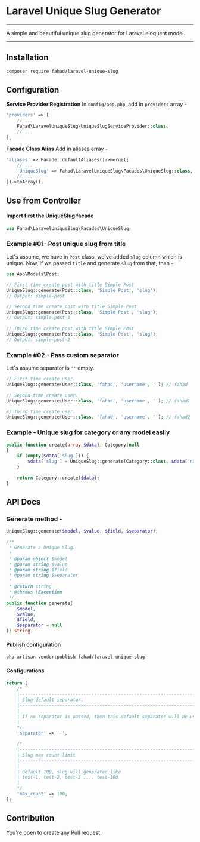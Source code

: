 # Laravel Unique Slug Generator

---

A simple and beautiful unique slug generator for Laravel eloquent model.

---

## Installation

```sh
composer require fahad/laravel-unique-slug
```

## Configuration

**Service Provider Registration**
In `config/app.php`, add in `providers` array -

```php
'providers' => [
    // ...
    Fahad\LaravelUniqueSlug\UniqueSlugServiceProvider::class,
    // ...
],
```

**Facade Class Alias**
Add in aliases array -

```php
'aliases' => Facade::defaultAliases()->merge([
    // ...
    'UniqueSlug' => Fahad\LaravelUniqueSlug\Facades\UniqueSlug::class,
    // ...
])->toArray(),
```

## Use from Controller

#### Import first the UniqueSlug facade

```php
use Fahad\LaravelUniqueSlug\Facades\UniqueSlug;
```

### Example #01- Post unique slug from title

Let's assume, we have in `Post` class, we've added `slug` column which is unique. Now, if we passed `title` and generate `slug` from that, then -

```php
use App\Models\Post;

// First time create post with title Simple Post
UniqueSlug::generate(Post::class, 'Simple Post', 'slug');
// Output: simple-post

// Second time create post with title Simple Post
UniqueSlug::generate(Post::class, 'Simple Post', 'slug');
// Output: simple-post-1

// Third time create post with title Simple Post
UniqueSlug::generate(Post::class, 'Simple Post', 'slug');
// Output: simple-post-2
```

### Example #02 - Pass custom separator

Let's assume separator is `''` empty.

```php
// First time create user.
UniqueSlug::generate(User::class, 'fahad', 'username', ''); // fahad

// Second time create user.
UniqueSlug::generate(User::class, 'fahad', 'username', ''); // fahad1

// Third time create user.
UniqueSlug::generate(User::class, 'fahad', 'username', ''); // fahad2
```

### Example - Unique slug for category or any model easily

```php
public function create(array $data): Category|null
{
    if (empty($data['slug'])) {
        $data['slug'] = UniqueSlug::generate(Category::class, $data['name'], 'slug');
    }

    return Category::create($data);
}
```

## API Docs

### Generate method -

```php
UniqueSlug::generate($model, $value, $field, $separator);
```

```php
/**
 * Generate a Unique Slug.
 *
 * @param object $model
 * @param string $value
 * @param string $field
 * @param string $separator
 *
 * @return string
 * @throws \Exception
 */
public function generate(
    $model,
    $value,
    $field,
    $separator = null
): string

```

#### Publish configuration

```sh
php artisan vendor:publish fahad/laravel-unique-slug
```

#### Configurations

```php
return [
    /*
    |--------------------------------------------------------------------------
    | Slug default separator.
    |--------------------------------------------------------------------------
    |
    | If no separator is passed, then this default separator will be used as slug.
    |
    */
    'separator' => '-',

    /*
    |--------------------------------------------------------------------------
    | Slug max count limit
    |--------------------------------------------------------------------------
    |
    | Default 100, slug will generated like
    | test-1, test-2, test-3 .... test-100
    |
    */
    'max_count' => 100,
];

```

## Contribution

You're open to create any Pull request.

